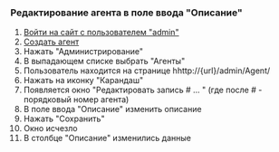 ### Редактирование агента в поле ввода "Описание"

1. [Войти на сайт с пользователем "admin"](../../../../0.%20Шаги/1.%20Войти%20на%20сайт%20с%20пользователем%20username.md)
1. [Создать агент](../../../../0.%20Шаги/4.%20Создать%20агент%20с%20заполнением%20всех%20полей%20agent_full.md)
1. Нажать "Администрирование"
1. В выпадающем списке выбрать "Агенты"
1. Пользователь находится на странице hhttp://{url}/admin/Agent/
1. Нажать на иконку "Карандаш"
1. Появляется окно "Редактировать запись # ... " (где после # - порядковый номер агента)
1. В поле ввода "Описание" изменить описание
1. Нажать "Сохранить"
1. Окно исчезло
1. В столбце "Описание" изменились данные